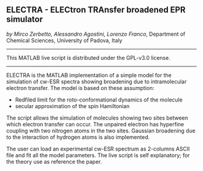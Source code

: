 **ELECTRA - ELECtron TRAnsfer broadened EPR simulator**
-------------------------------------------------------------
*by Mirco Zerbetto, Alessandro Agostini, Lorenzo Franco*, Department of Chemical Sciences, University of Padova, Italy

**********************************************************
This MATLAB live script is distributed under the GPL-v3.0 license.
**********************************************************

 ELECTRA is the MATLAB implementation of a simple model for the simulation of cw-ESR spectra showing broadening
 due to intramolecular electron transfer. The model is based on these assumption:
 * Redfiled limit for the roto-conformational dynamics of the molecule
 * secular approximation of the spin Hamiltonian
 
The script allows the simulation of molecules showing two sites between which electron transfer can occur.
The unpaired electron has hyperfine coupling with two nitrogen atoms in the two sites. Gaussian broadening
due to the interaction of hydrogen atoms is also implemented.

The user can load an experimental cw-ESR spectrum as 2-columns ASCII file and fit all the model parameters.
The live script is self explanatory; for the theory use as reference the paper. 

